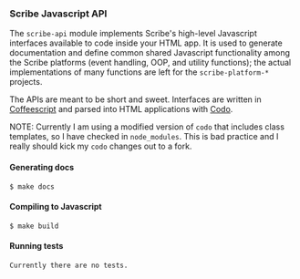 ### Scribe Javascript API

The `scribe-api` module implements Scribe's high-level Javascript interfaces available to code inside your HTML app. It is used to generate documentation and define common shared Javascript functionality among the Scribe platforms (event handling, OOP, and utility functions); the actual implementations of many functions are left for the `scribe-platform-*` projects.

The APIs are meant to be short and sweet. Interfaces are written in [Coffeescript](http://coffeescript.org/) and parsed into HTML applications with [Codo](https://github.com/coffeedoc/codo).

NOTE: Currently I am using a modified version of `codo` that includes class templates, so I have checked in `node_modules`. This is bad practice and I really should kick my `codo` changes out to a fork.

#### Generating docs

    $ make docs

#### Compiling to Javascript

    $ make build

#### Running tests

    Currently there are no tests.
